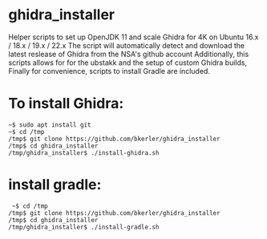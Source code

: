 # ghidra_installer
Helper scripts to set up OpenJDK 11 and scale Ghidra for 4K on Ubuntu 16.x / 18.x / 19.x / 22.x
The script will automatically detect and download the latest reslease of Ghidra from the NSA's github account
Additionally, this scripts allows for for the ubstakk and the setup of custom Ghidra builds,
Finally for convenience, scripts to install Gradle are included.

# To install Ghidra:
   ```
   ~$ sudo apt install git
   ~$ cd /tmp
   /tmp$ git clone https://github.com/bkerler/ghidra_installer
   /tmp$ cd ghidra_installer
   /tmp/ghidra_installer$ ./install-ghidra.sh
   ```

# install gradle:
   ```
    ~$ cd /tmp
   /tmp$ git clone https://github.com/bkerler/ghidra_installer
   /tmp$ cd ghidra_installer
   /tmp/ghidra_installer$ ./install-gradle.sh
   ```